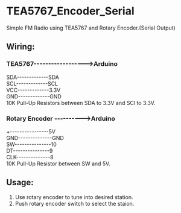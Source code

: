 # TEA5767_Encoder_Serial  
Simple FM Radio using TEA5767 and Rotary Encoder.(Serial Output)  
## Wiring:  
  
### TEA5767------------------>Arduino  
SDA-------------SDA  
SCL-------------SCL  
VCC-------------3.3V  
GND-------------GND  
10K Pull-Up Resistors between SDA to 3.3V and SCl to 3.3V. 
  
### Rotary Encoder ---------->Arduino  
+----------------5V  
GND--------------GND  
SW---------------10  
DT---------------9  
CLK--------------8  
10K Pull-Up Resistor between SW and 5V.  

## Usage:
1. Use rotary encoder to tune into desired station.    
2. Push rotary encoder switch to select the staion.  
